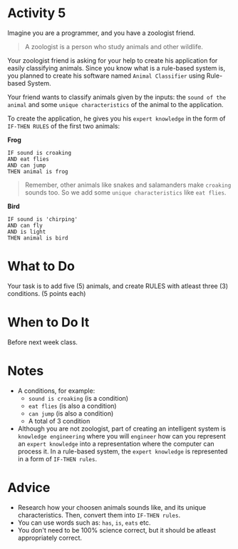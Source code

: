 # Activity 5
Imagine you are a programmer, and you have a zoologist friend.

> A zoologist is a person who study animals and other wildlife.
 
Your zoologist friend is asking for your help to create his application for easily classifying animals. Since you know what is a rule-based system is, you planned to create his software named `Animal Classifier` using Rule-based System.

Your friend wants to classify animals given by the inputs: the `sound of the animal` and some `unique characteristics` of the animal to the application.

To create the application, he gives you  his `expert knowledge` in the form of `IF-THEN RULES` of the first two animals:

**Frog**
```
IF sound is croaking
AND eat flies
AND can jump
THEN animal is frog
```

> Remember, other animals like snakes and salamanders make `croaking` sounds too. So we add some `unique characteristics` like `eat flies`.

**Bird**
```
IF sound is 'chirping'
AND can fly
AND is light
THEN animal is bird
```

# What to Do
Your task is to add five (5) animals, and create RULES with atleast three (3) conditions. (5 points each)

# When to Do It
Before next week class.

# Notes
- A conditions, for example:
  - `sound is croaking` (is a condition)
  - `eat flies` (is also a condition)
  - `can jump` (is also a condition)
  - A total of 3 condition
- Although you are not zoologist, part of creating an intelligent system is `knowledge engineering` where you will `engineer` how can you represent an `expert knowledge` into a representation where the computer can process it. In a rule-based system, the `expert knowledge` is represented in a form of `IF-THEN rules`.

# Advice
- Research how your choosen animals sounds like, and its unique characteristics. Then, convert them into `IF-THEN rules`.
- You can use words such as: `has`, `is`, `eats` etc.
- You don't need to be 100% science correct, but it should be atleast appropriately correct.